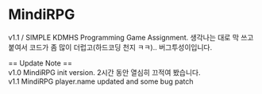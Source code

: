 # MindiRPG
v1.1 / SIMPLE KDMHS Programming Game Assignment. 생각나는 대로 막 쓰고 붙여서 코드가 좀 많이 더럽고(하드코딩 천지 ㅋㅋ).. 버그투성이입니다.<br>

== Update Note ==<br>
v1.0 MindiRPG init version. 2시간 동안 열심히 끄적여 봤습니다.<br>
v1.1 MindiRPG player.name updated and some bug patch
